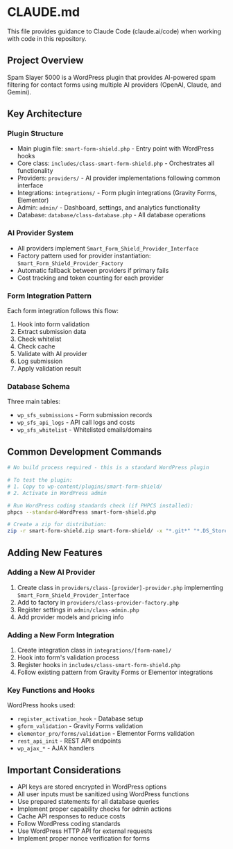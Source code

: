 # CLAUDE.md

This file provides guidance to Claude Code (claude.ai/code) when working with code in this repository.

## Project Overview

Spam Slayer 5000 is a WordPress plugin that provides AI-powered spam filtering for contact forms using multiple AI providers (OpenAI, Claude, and Gemini).

## Key Architecture

### Plugin Structure
- Main plugin file: `smart-form-shield.php` - Entry point with WordPress hooks
- Core class: `includes/class-smart-form-shield.php` - Orchestrates all functionality
- Providers: `providers/` - AI provider implementations following common interface
- Integrations: `integrations/` - Form plugin integrations (Gravity Forms, Elementor)
- Admin: `admin/` - Dashboard, settings, and analytics functionality
- Database: `database/class-database.php` - All database operations

### AI Provider System
- All providers implement `Smart_Form_Shield_Provider_Interface`
- Factory pattern used for provider instantiation: `Smart_Form_Shield_Provider_Factory`
- Automatic fallback between providers if primary fails
- Cost tracking and token counting for each provider

### Form Integration Pattern
Each form integration follows this flow:
1. Hook into form validation
2. Extract submission data
3. Check whitelist
4. Check cache
5. Validate with AI provider
6. Log submission
7. Apply validation result

### Database Schema
Three main tables:
- `wp_sfs_submissions` - Form submission records
- `wp_sfs_api_logs` - API call logs and costs
- `wp_sfs_whitelist` - Whitelisted emails/domains

## Common Development Commands

```bash
# No build process required - this is a standard WordPress plugin

# To test the plugin:
# 1. Copy to wp-content/plugins/smart-form-shield/
# 2. Activate in WordPress admin

# Run WordPress coding standards check (if PHPCS installed):
phpcs --standard=WordPress smart-form-shield.php

# Create a zip for distribution:
zip -r smart-form-shield.zip smart-form-shield/ -x "*.git*" "*.DS_Store"
```

## Adding New Features

### Adding a New AI Provider
1. Create class in `providers/class-[provider]-provider.php` implementing `Smart_Form_Shield_Provider_Interface`
2. Add to factory in `providers/class-provider-factory.php`
3. Register settings in `admin/class-admin.php`
4. Add provider models and pricing info

### Adding a New Form Integration
1. Create integration class in `integrations/[form-name]/`
2. Hook into form's validation process
3. Register hooks in `includes/class-smart-form-shield.php`
4. Follow existing pattern from Gravity Forms or Elementor integrations

### Key Functions and Hooks

WordPress hooks used:
- `register_activation_hook` - Database setup
- `gform_validation` - Gravity Forms validation
- `elementor_pro/forms/validation` - Elementor Forms validation
- `rest_api_init` - REST API endpoints
- `wp_ajax_*` - AJAX handlers

## Important Considerations

- API keys are stored encrypted in WordPress options
- All user inputs must be sanitized using WordPress functions
- Use prepared statements for all database queries
- Implement proper capability checks for admin actions
- Cache API responses to reduce costs
- Follow WordPress coding standards
- Use WordPress HTTP API for external requests
- Implement proper nonce verification for forms